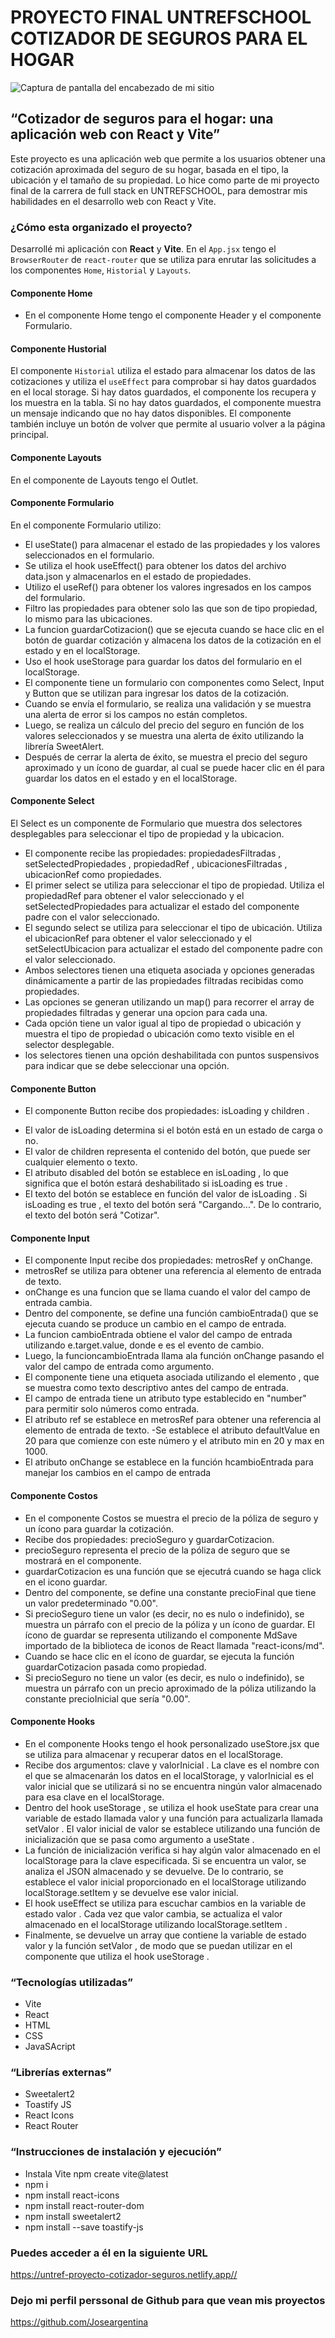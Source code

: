 # PROYECTO FINAL UNTREFSCHOOL COTIZADOR DE SEGUROS PARA EL HOGAR

![Captura de pantalla del encabezado de mi sitio](./public/assets/img/captura-sitio.jpeg)

## “Cotizador de seguros para el hogar: una aplicación web con React y Vite”

Este proyecto es una aplicación web que permite a los usuarios obtener una cotización aproximada del seguro de su hogar, basada en el tipo, la ubicación y el tamaño de su propiedad. Lo hice como parte de mi proyecto final de la carrera de full stack en UNTREFSCHOOL, para demostrar mis habilidades en el desarrollo web con React y Vite.

### ¿Cómo esta organizado el proyecto?

Desarrollé mi aplicación con **React** y **Vite**. En el `App.jsx` tengo el `BrowserRouter` de `react-router` que se utiliza para enrutar las solicitudes a los componentes `Home`, `Historial` y `Layouts`.

#### Componente Home

- En el componente Home tengo el componente Header y el componente Formulario.

#### Componente Hustorial

El componente `Historial` utiliza el estado para almacenar los datos de las cotizaciones y utiliza el `useEffect` para comprobar si hay datos guardados en el local storage. Si hay datos guardados, el componente los recupera y los muestra en la tabla. Si no hay datos guardados, el componente muestra un mensaje indicando que no hay datos disponibles. El componente también incluye un botón de volver que permite al usuario volver a la página principal.

#### Componente Layouts

En el componente de Layouts tengo el Outlet.

#### Componente Formulario

En el componente Formulario utilizo:

- El useState() para almacenar el estado de las propiedades y los valores seleccionados en el formulario.
- Se utiliza el hook useEffect() para obtener los datos del archivo data.json y almacenarlos en el estado de propiedades.
- Utilizo el useRef() para obtener los valores ingresados en los campos del formulario.
- Filtro las propiedades para obtener solo las que son de tipo propiedad, lo mismo para las ubicaciones.
- La funcion guardarCotizacion() que se ejecuta cuando se hace clic en el botón de guardar cotización y almacena los datos de la cotización en el estado y en el localStorage.
- Uso el hook useStorage para guardar los datos del formulario en el localStorage.
- El componente tiene un formulario con componentes como Select, Input y Button que se utilizan para ingresar los datos de la cotización.
- Cuando se envía el formulario, se realiza una validación y se muestra una alerta de error si los campos no están completos.
- Luego, se realiza un cálculo del precio del seguro en función de los valores seleccionados y se muestra una alerta de éxito utilizando la librería SweetAlert.
- Después de cerrar la alerta de éxito, se muestra el precio del seguro aproximado y un ícono de guardar, al cual se puede hacer clic en él para guardar los datos en el estado y en el localStorage.

#### Componente Select

El Select es un componente de Formulario que muestra dos selectores desplegables para seleccionar el tipo de propiedad y la ubicacion.

- El componente recibe las propiedades: propiedadesFiltradas , setSelectedPropiedades , propiedadRef , ubicacionesFiltradas , ubicacionRef como propiedades.
- El primer select se utiliza para seleccionar el tipo de propiedad. Utiliza el propiedadRef para obtener el valor seleccionado y el setSelectedPropiedades para actualizar el estado del componente padre con el valor seleccionado.
- El segundo select se utiliza para seleccionar el tipo de ubicación. Utiliza el ubicacionRef para obtener el valor seleccionado y el setSelectUbicacion para actualizar el estado del componente padre con el valor seleccionado.
- Ambos selectores tienen una etiqueta asociada y opciones generadas dinámicamente a partir de las propiedades filtradas recibidas como propiedades.
- Las opciones se generan utilizando un map() para recorrer el array de propiedades filtradas y generar una opcion para cada una.
- Cada opción tiene un valor igual al tipo de propiedad o ubicación y muestra el tipo de propiedad o ubicación como texto visible en el selector desplegable.
- los selectores tienen una opción deshabilitada con puntos suspensivos para indicar que se debe seleccionar una opción.

#### Componente Button

- El componente Button recibe dos propiedades: isLoading y children .

* El valor de isLoading determina si el botón está en un estado de carga o no.
* El valor de children representa el contenido del botón, que puede ser cualquier elemento o texto.
* El atributo disabled del botón se establece en isLoading , lo que significa que el botón estará deshabilitado si isLoading es true .
* El texto del botón se establece en función del valor de isLoading . Si isLoading es true , el texto del botón será "Cargando...". De lo contrario, el texto del botón será "Cotizar".

#### Componente Input

- El componente Input recibe dos propiedades: metrosRef y onChange.
- metrosRef se utiliza para obtener una referencia al elemento de entrada de texto.
- onChange es una funcion que se llama cuando el valor del campo de entrada cambia.
- Dentro del componente, se define una función cambioEntrada() que se ejecuta cuando se produce un cambio en el campo de entrada.
- La funcion cambioEntrada obtiene el valor del campo de entrada utilizando e.target.value, donde e es el evento de cambio.
- Luego, la funcioncambioEntrada llama ala función onChange pasando el valor del campo de entrada como argumento.
- El componente tiene una etiqueta asociada utilizando el elemento <label>, que se muestra como texto descriptivo antes del campo de entrada.
- El campo de entrada tiene un atributo type establecido en "number" para permitir solo números como entrada.
- El atributo ref se establece en metrosRef para obtener una referencia al elemento de entrada de texto.
  -Se establece el atributo defaultValue en 20 para que comienze con este número y el atributo min en 20 y max en 1000.
- El atributo onChange se establece en la función hcambioEntrada para manejar los cambios en el campo de entrada

#### Componente Costos

- En el componente Costos se muestra el precio de la póliza de seguro y un ícono para guardar la cotización.
- Recibe dos propiedades: precioSeguro y guardarCotizacion.
- precioSeguro representa el precio de la póliza de seguro que se mostrará en el componente.
- guardarCotizacion es una función que se ejecutrá cuando se haga click en el icono guardar.
- Dentro del componente, se define una constante precioFinal que tiene un valor predeterminado "0.00".
- Si precioSeguro tiene un valor (es decir, no es nulo o indefinido), se muestra un párrafo con el precio de la póliza y un ícono de guardar.
  El ícono de guardar se representa utilizando el componente MdSave importado de la biblioteca de iconos de React llamada "react-icons/md".
- Cuando se hace clic en el ícono de guardar, se ejecuta la función guardarCotizacion pasada como propiedad.
- Si precioSeguro no tiene un valor (es decir, es nulo o indefinido), se muestra un párrafo con un precio aproximado de la póliza utilizando la constante precioInicial que sería "0.00".

#### Componente Hooks

- En el componente Hooks tengo el hook personalizado useStore.jsx que se utiliza para almacenar y recuperar datos en el localStorage.
- Recibe dos argumentos: clave y valorInicial . La clave es el nombre con el que se almacenarán los datos en el localStorage, y valorInicial es el valor inicial que se utilizará si no se encuentra ningún valor almacenado para esa clave en el localStorage.
- Dentro del hook useStorage , se utiliza el hook useState para crear una variable de estado llamada valor y una función para actualizarla llamada setValor . El valor inicial de valor se establece utilizando una función de inicialización que se pasa como argumento a useState .
- La función de inicialización verifica si hay algún valor almacenado en el localStorage para la clave especificada. Si se encuentra un valor, se analiza el JSON almacenado y se devuelve. De lo contrario, se establece el valor inicial proporcionado en el localStorage utilizando localStorage.setItem y se devuelve ese valor inicial.
- El hook useEffect se utiliza para escuchar cambios en la variable de estado valor . Cada vez que valor cambia, se actualiza el valor almacenado en el localStorage utilizando localStorage.setItem .
- Finalmente, se devuelve un array que contiene la variable de estado valor y la función setValor , de modo que se puedan utilizar en el componente que utiliza el hook useStorage .

### “Tecnologías utilizadas”

- Vite
- React
- HTML
- CSS
- JavaSAcript

### “Librerías externas”

- Sweetalert2
- Toastify JS
- React Icons
- React Router

### “Instrucciones de instalación y ejecución”

- Instala Vite npm create vite@latest
- npm i
- npm install react-icons
- npm install react-router-dom
- npm install sweetalert2
- npm install --save toastify-js

### Puedes acceder a él en la siguiente URL

https://untref-proyecto-cotizador-seguros.netlify.app//

### Dejo mi perfil perssonal de Github para que vean mis proyectos

https://github.com/Joseargentina
